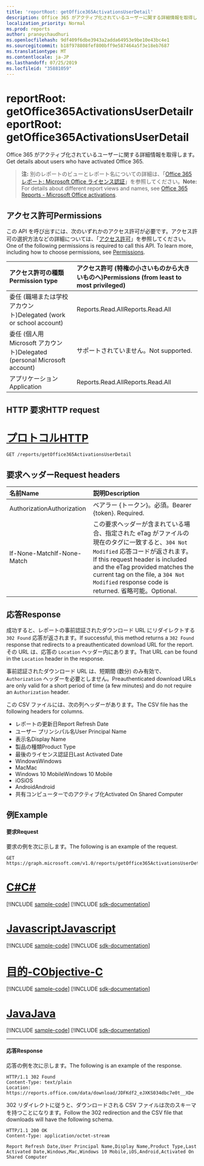 ```yaml
---
title: 'reportRoot: getOffice365ActivationsUserDetail'
description: Office 365 がアクティブ化されているユーザーに関する詳細情報を取得します。
localization_priority: Normal
ms.prod: reports
author: pranoychaudhuri
ms.openlocfilehash: 9df409f6dbe3943a2adda64953e9be10e43bc4e1
ms.sourcegitcommit: b18f978808fef800bff9e587464a5f3e18eb7687
ms.translationtype: MT
ms.contentlocale: ja-JP
ms.lasthandoff: 07/25/2019
ms.locfileid: "35881059"
---
```

# <a name="reportroot-getoffice365activationsuserdetail"></a><span data-ttu-id="a93cf-103">reportRoot: getOffice365ActivationsUserDetail</span><span class="sxs-lookup"><span data-stu-id="a93cf-103">reportRoot: getOffice365ActivationsUserDetail</span></span>

<span data-ttu-id="a93cf-104">Office 365 がアクティブ化されているユーザーに関する詳細情報を取得します。</span><span class="sxs-lookup"><span data-stu-id="a93cf-104">Get details about users who have activated Office 365.</span></span>

> <span data-ttu-id="a93cf-105">**注:** 別のレポートのビューとレポート名についての詳細は、「[Office 365 レポート: Microsoft Office ライセンス認証](https://support.office.com/client/Office-activations-87c24ae2-82e0-4d1e-be01-c3bcc3f18c60)」を参照してください。</span><span class="sxs-lookup"><span data-stu-id="a93cf-105">**Note:** For details about different report views and names, see [Office 365 Reports - Microsoft Office activations](https://support.office.com/client/Office-activations-87c24ae2-82e0-4d1e-be01-c3bcc3f18c60).</span></span>

## <a name="permissions"></a><span data-ttu-id="a93cf-106">アクセス許可</span><span class="sxs-lookup"><span data-stu-id="a93cf-106">Permissions</span></span>

<span data-ttu-id="a93cf-p101">この API を呼び出すには、次のいずれかのアクセス許可が必要です。アクセス許可の選択方法などの詳細については、「[アクセス許可](/graph/permissions-reference)」を参照してください。</span><span class="sxs-lookup"><span data-stu-id="a93cf-p101">One of the following permissions is required to call this API. To learn more, including how to choose permissions, see [Permissions](/graph/permissions-reference).</span></span>

| <span data-ttu-id="a93cf-109">アクセス許可の種類</span><span class="sxs-lookup"><span data-stu-id="a93cf-109">Permission type</span></span>                        | <span data-ttu-id="a93cf-110">アクセス許可 (特権の小さいものから大きいものへ)</span><span class="sxs-lookup"><span data-stu-id="a93cf-110">Permissions (from least to most privileged)</span></span> |
| :------------------------------------- | :--------------------------------------- |
| <span data-ttu-id="a93cf-111">委任 (職場または学校アカウント)</span><span class="sxs-lookup"><span data-stu-id="a93cf-111">Delegated (work or school account)</span></span>     | <span data-ttu-id="a93cf-112">Reports.Read.All</span><span class="sxs-lookup"><span data-stu-id="a93cf-112">Reports.Read.All</span></span>                         |
| <span data-ttu-id="a93cf-113">委任 (個人用 Microsoft アカウント)</span><span class="sxs-lookup"><span data-stu-id="a93cf-113">Delegated (personal Microsoft account)</span></span> | <span data-ttu-id="a93cf-114">サポートされていません。</span><span class="sxs-lookup"><span data-stu-id="a93cf-114">Not supported.</span></span>                           |
| <span data-ttu-id="a93cf-115">アプリケーション</span><span class="sxs-lookup"><span data-stu-id="a93cf-115">Application</span></span>                            | <span data-ttu-id="a93cf-116">Reports.Read.All</span><span class="sxs-lookup"><span data-stu-id="a93cf-116">Reports.Read.All</span></span>                         |

## <a name="http-request"></a><span data-ttu-id="a93cf-117">HTTP 要求</span><span class="sxs-lookup"><span data-stu-id="a93cf-117">HTTP request</span></span>


# <a name="httptabhttp"></a>[<span data-ttu-id="a93cf-118">プロトコル</span><span class="sxs-lookup"><span data-stu-id="a93cf-118">HTTP</span></span>](#tab/http)
<!-- { "blockType": "ignored" } --> 

```http
GET /reports/getOffice365ActivationsUserDetail
```

## <a name="request-headers"></a><span data-ttu-id="a93cf-119">要求ヘッダー</span><span class="sxs-lookup"><span data-stu-id="a93cf-119">Request headers</span></span>

| <span data-ttu-id="a93cf-120">名前</span><span class="sxs-lookup"><span data-stu-id="a93cf-120">Name</span></span>          | <span data-ttu-id="a93cf-121">説明</span><span class="sxs-lookup"><span data-stu-id="a93cf-121">Description</span></span>                              |
| :------------ | :--------------------------------------- |
| <span data-ttu-id="a93cf-122">Authorization</span><span class="sxs-lookup"><span data-stu-id="a93cf-122">Authorization</span></span> | <span data-ttu-id="a93cf-p102">ベアラー {トークン}。必須。</span><span class="sxs-lookup"><span data-stu-id="a93cf-p102">Bearer {token}. Required.</span></span>                |
| <span data-ttu-id="a93cf-125">If-None-Match</span><span class="sxs-lookup"><span data-stu-id="a93cf-125">If-None-Match</span></span> | <span data-ttu-id="a93cf-126">この要求ヘッダーが含まれている場合、指定された eTag がファイルの現在のタグに一致すると、`304 Not Modified` 応答コードが返されます。</span><span class="sxs-lookup"><span data-stu-id="a93cf-126">If this request header is included and the eTag provided matches the current tag on the file, a `304 Not Modified` response code is returned.</span></span> <span data-ttu-id="a93cf-127">省略可能。</span><span class="sxs-lookup"><span data-stu-id="a93cf-127">Optional.</span></span> |

## <a name="response"></a><span data-ttu-id="a93cf-128">応答</span><span class="sxs-lookup"><span data-stu-id="a93cf-128">Response</span></span>

<span data-ttu-id="a93cf-129">成功すると、レポートの事前認証されたダウンロード URL にリダイレクトする `302 Found` 応答が返されます。</span><span class="sxs-lookup"><span data-stu-id="a93cf-129">If successful, this method returns a `302 Found` response that redirects to a preauthenticated download URL for the report.</span></span> <span data-ttu-id="a93cf-130">その URL は、応答の `Location` ヘッダー内にあります。</span><span class="sxs-lookup"><span data-stu-id="a93cf-130">That URL can be found in the `Location` header in the response.</span></span>

<span data-ttu-id="a93cf-131">事前認証されたダウンロード URL は、短期間 (数分) のみ有効で、`Authorization` ヘッダーを必要としません。</span><span class="sxs-lookup"><span data-stu-id="a93cf-131">Preauthenticated download URLs are only valid for a short period of time (a few minutes) and do not require an `Authorization` header.</span></span>

<span data-ttu-id="a93cf-132">この CSV ファイルには、次の列ヘッダーがあります。</span><span class="sxs-lookup"><span data-stu-id="a93cf-132">The CSV file has the following headers for columns.</span></span>

- <span data-ttu-id="a93cf-133">レポートの更新日</span><span class="sxs-lookup"><span data-stu-id="a93cf-133">Report Refresh Date</span></span>
- <span data-ttu-id="a93cf-134">ユーザー プリンシパル名</span><span class="sxs-lookup"><span data-stu-id="a93cf-134">User Principal Name</span></span>
- <span data-ttu-id="a93cf-135">表示名</span><span class="sxs-lookup"><span data-stu-id="a93cf-135">Display Name</span></span>
- <span data-ttu-id="a93cf-136">製品の種類</span><span class="sxs-lookup"><span data-stu-id="a93cf-136">Product Type</span></span>
- <span data-ttu-id="a93cf-137">最後のライセンス認証日</span><span class="sxs-lookup"><span data-stu-id="a93cf-137">Last Activated Date</span></span>
- <span data-ttu-id="a93cf-138">Windows</span><span class="sxs-lookup"><span data-stu-id="a93cf-138">Windows</span></span>
- <span data-ttu-id="a93cf-139">Mac</span><span class="sxs-lookup"><span data-stu-id="a93cf-139">Mac</span></span>
- <span data-ttu-id="a93cf-140">Windows 10 Mobile</span><span class="sxs-lookup"><span data-stu-id="a93cf-140">Windows 10 Mobile</span></span>
- <span data-ttu-id="a93cf-141">iOS</span><span class="sxs-lookup"><span data-stu-id="a93cf-141">iOS</span></span>
- <span data-ttu-id="a93cf-142">Android</span><span class="sxs-lookup"><span data-stu-id="a93cf-142">Android</span></span>
- <span data-ttu-id="a93cf-143">共有コンピューターでのアクティブ化</span><span class="sxs-lookup"><span data-stu-id="a93cf-143">Activated On Shared Computer</span></span>

## <a name="example"></a><span data-ttu-id="a93cf-144">例</span><span class="sxs-lookup"><span data-stu-id="a93cf-144">Example</span></span>

#### <a name="request"></a><span data-ttu-id="a93cf-145">要求</span><span class="sxs-lookup"><span data-stu-id="a93cf-145">Request</span></span>

<span data-ttu-id="a93cf-146">要求の例を次に示します。</span><span class="sxs-lookup"><span data-stu-id="a93cf-146">The following is an example of the request.</span></span>

<!--{
  "blockType": "request",
  "isComposable": true,
  "name": "reportroot_getoffice365activationsuserdetail"
}-->

```http
GET https://graph.microsoft.com/v1.0/reports/getOffice365ActivationsUserDetail
```
# <a name="ctabcsharp"></a>[<span data-ttu-id="a93cf-147">C#</span><span class="sxs-lookup"><span data-stu-id="a93cf-147">C#</span></span>](#tab/csharp)
[!INCLUDE [sample-code](../includes/snippets/csharp/reportroot-getoffice365activationsuserdetail-csharp-snippets.md)]
[!INCLUDE [sdk-documentation](../includes/snippets/snippets-sdk-documentation-link.md)]

# <a name="javascripttabjavascript"></a>[<span data-ttu-id="a93cf-148">Javascript</span><span class="sxs-lookup"><span data-stu-id="a93cf-148">Javascript</span></span>](#tab/javascript)
[!INCLUDE [sample-code](../includes/snippets/javascript/reportroot-getoffice365activationsuserdetail-javascript-snippets.md)]
[!INCLUDE [sdk-documentation](../includes/snippets/snippets-sdk-documentation-link.md)]

# <a name="objective-ctabobjc"></a>[<span data-ttu-id="a93cf-149">目的-C</span><span class="sxs-lookup"><span data-stu-id="a93cf-149">Objective-C</span></span>](#tab/objc)
[!INCLUDE [sample-code](../includes/snippets/objc/reportroot-getoffice365activationsuserdetail-objc-snippets.md)]
[!INCLUDE [sdk-documentation](../includes/snippets/snippets-sdk-documentation-link.md)]

# <a name="javatabjava"></a>[<span data-ttu-id="a93cf-150">Java</span><span class="sxs-lookup"><span data-stu-id="a93cf-150">Java</span></span>](#tab/java)
[!INCLUDE [sample-code](../includes/snippets/java/reportroot-getoffice365activationsuserdetail-java-snippets.md)]
[!INCLUDE [sdk-documentation](../includes/snippets/snippets-sdk-documentation-link.md)]

---


#### <a name="response"></a><span data-ttu-id="a93cf-151">応答</span><span class="sxs-lookup"><span data-stu-id="a93cf-151">Response</span></span>

<span data-ttu-id="a93cf-152">応答の例を次に示します。</span><span class="sxs-lookup"><span data-stu-id="a93cf-152">The following is an example of the response.</span></span>

<!-- {
  "blockType": "response",
  "truncated": true,
  "@odata.type": "microsoft.graph.report"
} -->

```http
HTTP/1.1 302 Found
Content-Type: text/plain
Location: https://reports.office.com/data/download/JDFKdf2_eJXKS034dbc7e0t__XDe
```

<span data-ttu-id="a93cf-153">302 リダイレクトに従うと、ダウンロードされる CSV ファイルは次のスキーマを持つことになります。</span><span class="sxs-lookup"><span data-stu-id="a93cf-153">Follow the 302 redirection and the CSV file that downloads will have the following schema.</span></span>

<!-- { "blockType": "ignored" } --> 

```http
HTTP/1.1 200 OK
Content-Type: application/octet-stream

Report Refresh Date,User Principal Name,Display Name,Product Type,Last Activated Date,Windows,Mac,Windows 10 Mobile,iOS,Android,Activated On Shared Computer
```
<!-- uuid: 8fcb5dbc-d5aa-4681-8e31-b001d5168d79 
2015-10-25 14:57:30 UTC -->
<!-- {
  "type": "#page.annotation",
  "description": "Example",
  "keywords": "",
  "section": "documentation",
  "tocPath": "",
  "suppressions": [
  ]
}-->
